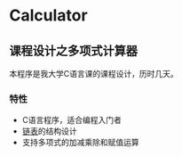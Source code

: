 # Calculator
## 课程设计之多项式计算器
本程序是我大学C语言课的课程设计，历时几天。

### 特性

* C语言程序，适合编程入门者
* [链表](https://blog.csdn.net/endeavor_g/article/details/80552680 "链表")的结构设计
* 支持多项式的加减乘除和赋值运算


